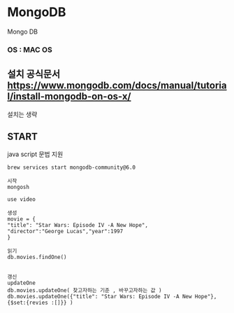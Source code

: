 # MongoDB
Mongo DB

### OS : MAC OS 

## 설치 공식문서 https://www.mongodb.com/docs/manual/tutorial/install-mongodb-on-os-x/

설치는 생략 


## START 
java script 문법 지원
````
brew services start mongodb-community@6.0

시작
mongosh

use video

생성
movie = {
"title": "Star Wars: Episode IV -A New Hope",
"director":"George Lucas","year":1997
}

읽기 
db.movies.findOne()


갱신
updateOne
db.movies.updateOne( 찾고자하는 기준 , 바꾸고자하는 값 )
db.movies.updateOne({"title": "Star Wars: Episode IV -A New Hope"}, {$set:{revies :[]}} )
````
